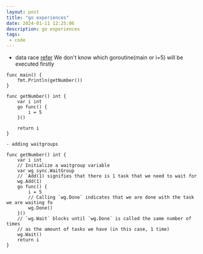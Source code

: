 ```yaml
---
layout: post
title: "go experiences"
date: 2024-01-11 12:25:06
description: go experiences 
tags:
 - code
---
```


- data race 
[refer](https://www.sohamkamani.com/golang/data-races/?utm_content=cmp-true)
We don't know which goroutine(main or i=5) will be executed firstly
```
func main() {
	fmt.Println(getNumber())
}

func getNumber() int {
	var i int
	go func() {
		i = 5
	}()

	return i
}

- adding waitgroups

func getNumber() int {
	var i int
	// Initialize a waitgroup variable
	var wg sync.WaitGroup
	// `Add(1) signifies that there is 1 task that we need to wait for
	wg.Add(1)
	go func() {
		i = 5
		// Calling `wg.Done` indicates that we are done with the task we are waiting fo
		wg.Done()
	}()
	// `wg.Wait` blocks until `wg.Done` is called the same number of times
	// as the amount of tasks we have (in this case, 1 time)
	wg.Wait()
	return i
}

```
